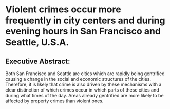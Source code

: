 # Violent crimes occur more frequently in city centers and during evening hours in San Francisco and Seattle, U.S.A.
## Executive Abstract:
Both San Francisco and Seattle are cities which are rapidly being gentrified causing a change in the social and economic structures of the cities. Therefore, it is likely that crime is also driven by these mechanisms with a clear distinction of which crimes occur in which parts of these cities and during what times of the day. Areas already gentrified are more likely to be affected by property crimes than violent ones.
